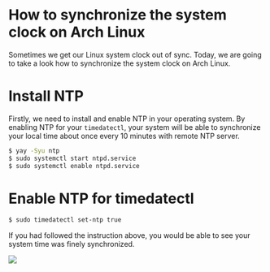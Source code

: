 # How to synchronize the system clock on Arch Linux

Sometimes we get our Linux system clock out of sync. Today, we are going to take a look how to synchronize the system clock on Arch Linux.
<!--more-->
# Install NTP
Firstly, we need to install and enable NTP in your operating system. By enabling NTP for your `timedatectl`, your system will be able to synchronize your local time about once every 10 minutes with remote NTP server.
```zsh
$ yay -Syu ntp
$ sudo systemctl start ntpd.service
$ sudo systemctl enable ntpd.service
```

# Enable NTP for timedatectl
```zsh
$ sudo timedatectl set-ntp true
```

If you had followed the instruction above, you would be able to see your system time was finely synchronized.

![](20231108-135630.png)
